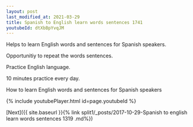 ```yaml
---
layout: post
last_modified_at: 2021-03-29
title: Spanish to English learn words sentences 1741 
youtubeId: dtXbBpYvqJM
---
```

 
 
Helps to learn English words and sentences for Spanish speakers.

Opportunitiy to repeat the words sentences. 

Practice English language. 
 
10 minutes practice every day. 
 
How to learn English words and sentences for Spanish speakers 
 
{% include youtubePlayer.html id=page.youtubeId %}
 
 
[Next]({{ site.baseurl }}{% link  split1/_posts/2017-10-29-Spanish to english learn words sentences 1319 .md%})
 
